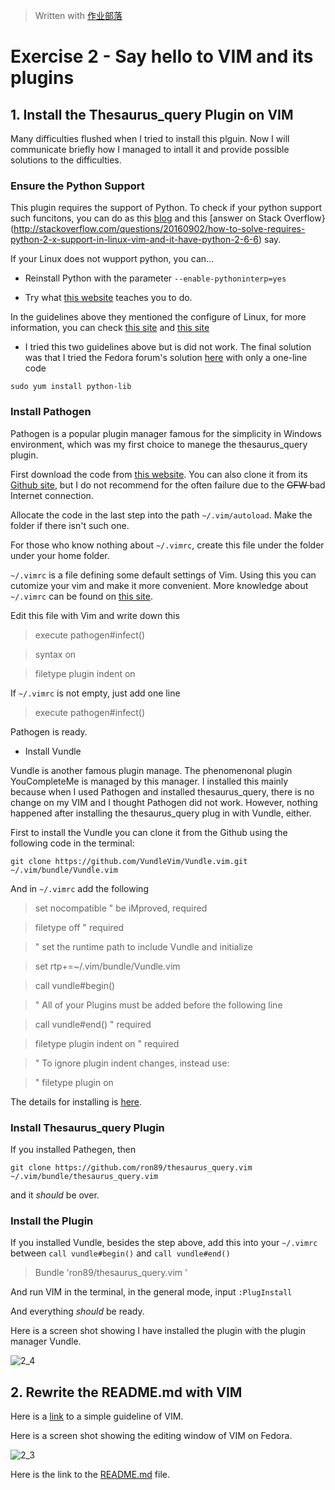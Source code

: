 ﻿> Written with [作业部落](https://www.zybuluo.com/ShixingWang/note/303533)

# Exercise 2 - Say hello to VIM and its plugins

## 1. Install the Thesaurus_query Plugin on VIM

Many difficulties flushed when I tried to install this plguin. Now I will communicate briefly how I managed to intall it and provide possible solutions to the difficulties.

### Ensure the Python Support

This plugin requires the support of Python. To check if your python support such funcitons, you can do as this [blog](
http://www.tuicool.com/articles/jYvMFv) and this [answer on Stack Overflow}(http://stackoverflow.com/questions/20160902/how-to-solve-requires-python-2-x-support-in-linux-vim-and-it-have-python-2-6-6) say.

If your Linux does not wupport python, you can...

- Reinstall Python with the parameter `--enable-pythoninterp=yes`

- Try what [this website](http://blog.csdn.net/wanyanxgf/article/details/8021641) teaches you to do.

In the guidelines above they mentioned the configure of Linux, for more information, you can check [this site](http://zhidao.baidu.com/link?url=LJJ93ZKSJh5jlmrRsDmCbIN_cTcmjUpPJ77pDID5nz1QZ83xsD0ApGViu0eBMmbS7OTcqeZs9QfnOFvMEUKIi_) and [this site](http://www.chinaz.com/server/2009/0807/85792.shtml)

- I tried this two guidelines above but is did not work. The final solution was that I tried the Fedora forum's solution [here](http://pkgs.org/fedora-23/fedora-x86_64/python-libs-2.7.10-8.fc23.x86_64.rpm.html) with only a one-line code

`sudo yum install python-lib`

### Install Pathogen

Pathogen is a popular plugin manager famous for the simplicity in Windows environment, which was my first choice to manege the thesaurus_query plugin.

First download the code from [this website](http://www.vim.org/scripts/script.php?script_id=2332). You can also clone it from its [Github site](https://github.com/tpope/vim-pathogen), but I do not recommend for the often failure due to the <s> GFW </s> bad Internet connection.

Allocate the code in the last step into the path
`~/.vim/autoload`. Make the folder if there isn't such one.

For those who know nothing about `~/.vimrc`, create this file under the folder under your home folder.

`~/.vimrc` is a file defining some default settings of Vim. Using  this you can cutomize your vim and make it more convenient. More knowledge about `~/.vimrc` can be found on [this site](http://easwy.com/blog/archives/advanced-vim-skills-introduce-vimrc/).

Edit this file with Vim and write down this

> execute pathogen#infect()

> syntax on

> filetype plugin indent on

If `~/.vimrc` is not empty, just add one line 
 > execute pathogen#infect()
 
Pathogen is ready.

- Install Vundle

Vundle is another famous plugin manage. The phenomenonal plugin YouCompleteMe is managed by this manager. I installed this mainly because when I used Pathogen and installed thesaurus_query, there is no change on my VIM and I thought Pathogen did not work. However, nothing happened after installing the thesaurus_query plug in with Vundle, either. 

First to install the Vundle you can clone it from the Github using the following code in the terminal:

`git clone https://github.com/VundleVim/Vundle.vim.git ~/.vim/bundle/Vundle.vim`

And in `~/.vimrc` add the following

>set nocompatible              " be iMproved, required

> filetype off                  " required


> " set the runtime path to include Vundle and initialize

> set rtp+=~/.vim/bundle/Vundle.vim

> call vundle#begin()

> " All of your Plugins must be added before the following line

> call vundle#end()            " required

> filetype plugin indent on    " required

> " To ignore plugin indent changes, instead use:

> " filetype plugin on

The details for installing is [here](https://github.com/VundleVim/Vundle.vim).

### Install Thesaurus_query Plugin

If you installed Pathegen, then

`git clone https://github.com/ron89/thesaurus_query.vim ~/.vim/bundle/thesaurus_query.vim`

and it _should_ be over.

### Install the Plugin

If you installed Vundle, besides the step above, add this into your `~/.vimrc` between  `call vundle#begin()` and `call vundle#end()`

> Bundle 'ron89/thesaurus_query.vim '
 
And run VIM in the terminal, in the general mode, input `:PlugInstall`

And everything _should_ be ready.

Here is a screen shot showing I have installed the plugin with the plugin manager Vundle.

![2_4](https://raw.githubusercontent.com/ShixingWang/computationalphysics_N2013301020050/master/Pictures/2_4.png)

## 2.  Rewrite the README.md with VIM

Here is a [link](http://www.ccvita.com/487.html) to a simple guideline of VIM.

Here is a screen shot showing the editing window of VIM on Fedora.

![2_3](https://raw.githubusercontent.com/ShixingWang/computationalphysics_N2013301020050/master/Pictures/2_3.png)

Here is the link to the [README.md](https://github.com/ShixingWang/computationalphysics_N2013301020050/blob/master/README.md) file.


